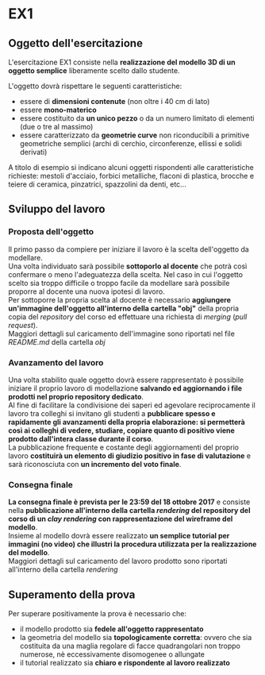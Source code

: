 # EX1

## Oggetto dell'esercitazione
L'esercitazione EX1 consiste nella **realizzazione del modello 3D di un oggetto semplice**
liberamente scelto dallo studente.

L'oggetto dovrà rispettare le seguenti caratteristiche:
* essere di **dimensioni contenute** (non oltre i 40 cm di lato)
* essere **mono-materico**
* essere costituito da **un unico pezzo** o da un numero limitato di elementi
(due o tre al massimo)
* essere caratterizzato da **geometrie curve** non riconducibili a primitive geometriche
semplici (archi di cerchio, circonferenze, ellissi e solidi derivati)

A titolo di esempio si indicano alcuni oggetti rispondenti alle
caratteristiche richieste: mestoli d'acciaio, forbici metalliche,
flaconi di plastica, brocche e teiere di ceramica, pinzatrici, spazzolini da denti, etc...

## Sviluppo del lavoro
### Proposta dell'oggetto
Il primo passo da compiere per iniziare il lavoro è la scelta dell'oggetto da modellare.   
Una volta individuato sarà possibile **sottoporlo al docente** che potrà così confermare
o meno l'adeguatezza della scelta. Nel caso in cui l'oggetto scelto sia troppo 
difficile o troppo facile da modellare sarà possibile proporre al docente una
nuova ipotesi di lavoro.   
Per sottoporre la propria scelta al docente è necessario **aggiungere un'immagine
dell'oggetto all'interno della cartella "obj"** della propria copia
del *repository* del corso ed effettuare una richiesta di *merging* (*pull request*).   
Maggiori dettagli sul caricamento dell'immagine sono riportati nel file *README.md* della
cartella *obj*

### Avanzamento del lavoro
Una volta stabilito quale oggetto dovrà essere rappresentato è possibile iniziare
il proprio lavoro di modellazione **salvando ed aggiornando i file prodotti nel
proprio repository dedicato**.   
Al fine di facilitare la condivisione dei saperi ed agevolare reciprocamente il lavoro
tra colleghi si invitano gli studenti a **pubblicare spesso e rapidamente gli avanzamenti
della propria elaborazione: si permetterà così ai colleghi di vedere, studiare,
copiare quanto di positivo viene prodotto dall'intera classe durante il corso**.   
La pubblicazione frequente e costante degli aggiornamenti del proprio lavoro
**costituirà un elemento di giudizio positivo in fase di valutazione** e
sarà riconosciuta con **un incremento del voto finale**.


### Consegna finale
**La consegna finale è prevista per le 23:59 del 18 ottobre 2017** e consiste nella
**pubblicazione all'interno della cartella *rendering*
del repository del corso di un *clay rendering* con rappresentazione del wireframe
del modello**.  
Insieme al modello dovrà essere realizzato **un semplice tutorial
per immagini **(no video)** che illustri la procedura utilizzata per la realizzazione
del modello**.   
Maggiori dettagli sul caricamento del lavoro prodotto sono riportati 
all'interno della cartella *rendering*

## Superamento della prova
Per superare positivamente la prova è necessario che:
* il modello prodotto sia **fedele all'oggetto rappresentato**
* la geometria del modello sia **topologicamente corretta**: ovvero che sia costituita
da una maglia regolare di facce quadrangolari non troppo numerose, nè eccessivamente
disomogenee o allungate
* il tutorial realizzato sia **chiaro e rispondente al lavoro realizzato**


